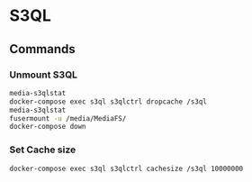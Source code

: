 # S3QL

## Commands

### Unmount S3QL
```bash
media-s3qlstat
docker-compose exec s3ql s3qlctrl dropcache /s3ql
media-s3qlstat
fusermount -u /media/MediaFS/
docker-compose down
```

### Set Cache size
```bash
docker-compose exec s3ql s3qlctrl cachesize /s3ql 10000000
```


